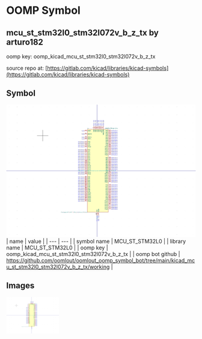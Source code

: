 # OOMP Symbol  
## mcu_st_stm32l0_stm32l072v_b_z_tx  by arturo182  
  
oomp key: oomp_kicad_mcu_st_stm32l0_stm32l072v_b_z_tx  
  
source repo at: [https://gitlab.com/kicad/libraries/kicad-symbols](https://gitlab.com/kicad/libraries/kicad-symbols)  
## Symbol  
  
[![working.png](working_600.png)](working.png)  
| name | value | 
| --- | --- | 
| symbol name | MCU_ST_STM32L0 | 
| library name | MCU_ST_STM32L0 | 
| oomp key | oomp_kicad_mcu_st_stm32l0_stm32l072v_b_z_tx | 
| oomp bot github | https://github.com/oomlout/oomlout_oomp_symbol_bot/tree/main/kicad_mcu_st_stm32l0_stm32l072v_b_z_tx/working | 
## Images  
  
[![working.png](working_140.png)](working.png)  

